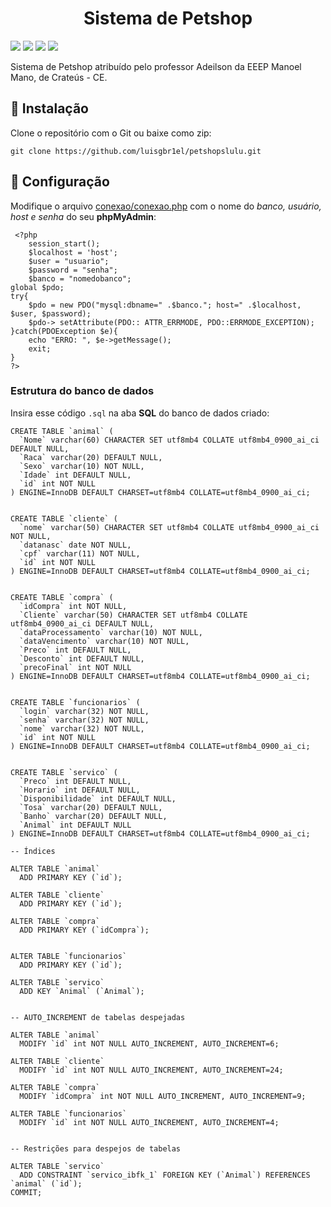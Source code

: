 <h1 align="center">Sistema de Petshop</h1>

<img src="https://img.shields.io/badge/PHP-v8.0.2-blue"></img>
<img src="https://img.shields.io/badge/HTML-v5-yellow"></img>
<img src="https://img.shields.io/badge/CSS-v3-red"></img>
<img src="https://img.shields.io/badge/phpMyAdmin-v5.0.4-yellowgreen"></img>

Sistema de Petshop atribuído pelo professor Adeilson da EEEP Manoel Mano, de Crateús - CE.
 
 ## 🚩 Instalação
 
 Clone o repositório com o Git ou baixe como zip:
 ```
 git clone https://github.com/luisgbr1el/petshopslulu.git
 ```
 
 ## 🚩 Configuração
 
 Modifique o arquivo <a href="https://github.com/luisgbr1el/petshopslulu/blob/main/conexao/conexao.php">conexao/conexao.php</a> com o nome do *banco, usuário, host e senha* do seu **phpMyAdmin**:
 
```
 <?php 
    session_start();
    $localhost = 'host';
    $user = "usuario";
    $password = "senha";
    $banco = "nomedobanco";
global $pdo;
try{
    $pdo = new PDO("mysql:dbname=" .$banco."; host=" .$localhost, $user, $password);
    $pdo-> setAttribute(PDO:: ATTR_ERRMODE, PDO::ERRMODE_EXCEPTION);
}catch(PDOException $e){
    echo "ERRO: ", $e->getMessage();
    exit;
}
?>
```

### Estrutura do banco de dados
Insira esse código `.sql` na aba **SQL** do banco de dados criado:

```
CREATE TABLE `animal` (
  `Nome` varchar(60) CHARACTER SET utf8mb4 COLLATE utf8mb4_0900_ai_ci DEFAULT NULL,
  `Raca` varchar(20) DEFAULT NULL,
  `Sexo` varchar(10) NOT NULL,
  `Idade` int DEFAULT NULL,
  `id` int NOT NULL
) ENGINE=InnoDB DEFAULT CHARSET=utf8mb4 COLLATE=utf8mb4_0900_ai_ci;


CREATE TABLE `cliente` (
  `nome` varchar(50) CHARACTER SET utf8mb4 COLLATE utf8mb4_0900_ai_ci NOT NULL,
  `datanasc` date NOT NULL,
  `cpf` varchar(11) NOT NULL,
  `id` int NOT NULL
) ENGINE=InnoDB DEFAULT CHARSET=utf8mb4 COLLATE=utf8mb4_0900_ai_ci;


CREATE TABLE `compra` (
  `idCompra` int NOT NULL,
  `Cliente` varchar(50) CHARACTER SET utf8mb4 COLLATE utf8mb4_0900_ai_ci DEFAULT NULL,
  `dataProcessamento` varchar(10) NOT NULL,
  `dataVencimento` varchar(10) NOT NULL,
  `Preco` int DEFAULT NULL,
  `Desconto` int DEFAULT NULL,
  `precoFinal` int NOT NULL
) ENGINE=InnoDB DEFAULT CHARSET=utf8mb4 COLLATE=utf8mb4_0900_ai_ci;


CREATE TABLE `funcionarios` (
  `login` varchar(32) NOT NULL,
  `senha` varchar(32) NOT NULL,
  `nome` varchar(32) NOT NULL,
  `id` int NOT NULL
) ENGINE=InnoDB DEFAULT CHARSET=utf8mb4 COLLATE=utf8mb4_0900_ai_ci;


CREATE TABLE `servico` (
  `Preco` int DEFAULT NULL,
  `Horario` int DEFAULT NULL,
  `Disponibilidade` int DEFAULT NULL,
  `Tosa` varchar(20) DEFAULT NULL,
  `Banho` varchar(20) DEFAULT NULL,
  `Animal` int DEFAULT NULL
) ENGINE=InnoDB DEFAULT CHARSET=utf8mb4 COLLATE=utf8mb4_0900_ai_ci;

-- Índices

ALTER TABLE `animal`
  ADD PRIMARY KEY (`id`);

ALTER TABLE `cliente`
  ADD PRIMARY KEY (`id`);

ALTER TABLE `compra`
  ADD PRIMARY KEY (`idCompra`);


ALTER TABLE `funcionarios`
  ADD PRIMARY KEY (`id`);

ALTER TABLE `servico`
  ADD KEY `Animal` (`Animal`);


-- AUTO_INCREMENT de tabelas despejadas

ALTER TABLE `animal`
  MODIFY `id` int NOT NULL AUTO_INCREMENT, AUTO_INCREMENT=6;

ALTER TABLE `cliente`
  MODIFY `id` int NOT NULL AUTO_INCREMENT, AUTO_INCREMENT=24;

ALTER TABLE `compra`
  MODIFY `idCompra` int NOT NULL AUTO_INCREMENT, AUTO_INCREMENT=9;

ALTER TABLE `funcionarios`
  MODIFY `id` int NOT NULL AUTO_INCREMENT, AUTO_INCREMENT=4;


-- Restrições para despejos de tabelas

ALTER TABLE `servico`
  ADD CONSTRAINT `servico_ibfk_1` FOREIGN KEY (`Animal`) REFERENCES `animal` (`id`);
COMMIT;
```
